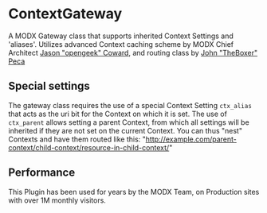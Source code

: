 # ContextGateway

A MODX Gateway class that supports inherited Context Settings and 'aliases'. Utilizes advanced Context caching scheme by MODX Chief Architect [Jason "opengeek" Coward](https://github.com/opengeek), and routing class by [John "TheBoxer" Peca](https://github.com/TheBoxer)

## Special settings

The gateway class requires the use of a special Context Setting ```ctx_alias``` that acts as the uri bit for the Context on which it is set. The use of `ctx_parent` allows setting a parent Context, from which all settings will be inherited if they are not set on the current Context. You can thus "nest" Contexts and have them routed like this: "http://example.com/parent-context/child-context/resource-in-child-context/"

## Performance

This Plugin has been used for years by the MODX Team, on Production sites with over 1M monthly visitors.